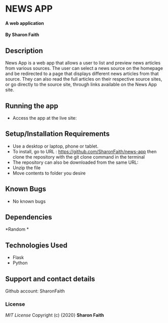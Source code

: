 #   NEWS APP
#### A web application
#### By **Sharon Faith**
## Description
News App is a web app that allows a user to list and preview news articles from various sources. The user can select a news source on the homepage and be redirected to a page that displays different news articles from that source. They can also read the full articles on their respective source sites, or go directly to the source site, through links available on the News App site.


## Running the app
*  Access the app at the live site: 


## Setup/Installation Requirements
* Use a desktop or laptop, phone or tablet.
* To install, go to URL : https://github.com/SharonFaith/news-app then clone the repository with the git clone command in the terminal
* The repository can also be downloaded from the same URL:
* Unzip the file
* Move contents to folder you desire



## Known Bugs
- No known bugs

## Dependencies
*Random
* 

## Technologies Used
- Flask
- Python

## Support and contact details
Github account: SharonFaith

### License
*MIT License*
Copyright (c) {2020} **Sharon Faith**